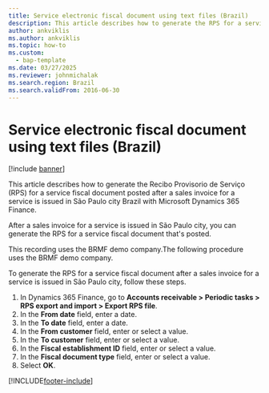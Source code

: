 ```yaml
---
title: Service electronic fiscal document using text files (Brazil)
description: This article describes how to generate the RPS for a service fiscal document posted after a sales invoice for a service is issued in São Paulo city Brazil with Microsoft Dynamics 365 Finance.
author: ankviklis
ms.author: ankviklis
ms.topic: how-to
ms.custom: 
  - bap-template
ms.date: 03/27/2025
ms.reviewer: johnmichalak
ms.search.region: Brazil
ms.search.validFrom: 2016-06-30
---
```


# Service electronic fiscal document using text files (Brazil)

[!include [banner](../../includes/banner.md)]

This article describes how to generate the Recibo Provisorio de Serviço (RPS) for a service fiscal document posted after a sales invoice for a service is issued in São Paulo city Brazil with Microsoft Dynamics 365 Finance.

After a sales invoice for a service is issued in São Paulo city, you can generate the RPS for a service fiscal document that's posted. 

This recording uses the BRMF demo company.The following procedure uses the BRMF demo company.

To generate the RPS for a service fiscal document after a sales invoice for a service is issued in São Paulo city, follow these steps.

1. In Dynamics 365 Finance, go to **Accounts receivable \> Periodic tasks \> RPS export and import \> Export RPS file**.
1. In the **From date** field, enter a date.
1. In the **To date** field, enter a date.
1. In the **From customer** field, enter or select a value.
1. In the **To customer** field, enter or select a value.
1. In the **Fiscal establishment ID** field, enter or select a value.
1. In the **Fiscal document type** field, enter or select a value.
1. Select **OK**.



[!INCLUDE[footer-include](../../../includes/footer-banner.md)]

